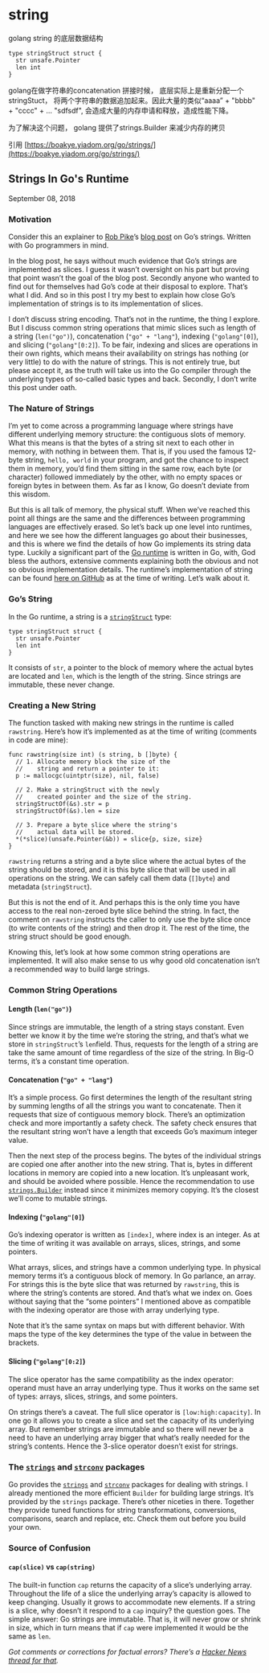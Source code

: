 # string

golang string 的底层数据结构

```text
type stringStruct struct {
  str unsafe.Pointer
  len int
}
```



golang在做字符串的concatenation 拼接时候， 底层实际上是重新分配一个stringStuct， 将两个字符串的数据追加起来。因此大量的类似“aaaa” + "bbbb" + "cccc" + ... "sdfsdf", 会造成大量的内存申请和释放，造成性能下降。 

为了解决这个问题， golang 提供了strings.Builder 来减少内存的拷贝  


引用  [https://boakye.yiadom.org/go/strings/](https://boakye.yiadom.org/go/strings/)

## Strings In Go's Runtime

September 08, 2018

### Motivation <a id="motivation"></a>

Consider this an explainer to [Rob Pike](https://ai.google/research/people/r)’s [blog post](https://blog.golang.org/strings) on Go’s strings. Written with Go programmers in mind.

In the blog post, he says without much evidence that Go’s strings are implemented as slices. I guess it wasn’t oversight on his part but proving that point wasn’t the goal of the blog post. Secondly anyone who wanted to find out for themselves had Go’s code at their disposal to explore. That’s what I did. And so in this post I try my best to explain how close Go’s implementation of strings is to its implementation of slices.

I don’t discuss string encoding. That’s not in the runtime, the thing I explore. But I discuss common string operations that mimic slices such as length of a string \(`len("go")`\), concatenation \(`"go" + "lang"`\), indexing \(`"golang"[0]`\), and slicing \(`"golang"[0:2]`\). To be fair, indexing and slices are operations in their own rights, which means their availability on strings has nothing \(or very little\) to do with the nature of strings. This is not entirely true, but please accept it, as the truth will take us into the Go compiler through the underlying types of so-called basic types and back. Secondly, I don’t write this post under oath.

### The Nature of Strings <a id="the-nature-of-strings"></a>

I’m yet to come across a programming language where strings have different underlying memory structure: the contiguous slots of memory. What this means is that the bytes of a string sit next to each other in memory, with nothing in between them. That is, if you used the famous 12-byte string, `hello, world` in your program, and got the chance to inspect them in memory, you’d find them sitting in the same row, each byte \(or character\) followed immediately by the other, with no empty spaces or foreign bytes in between them. As far as I know, Go doesn’t deviate from this wisdom.

But this is all talk of memory, the physical stuff. When we’ve reached this point all things are the same and the differences between programming languages are effectively erased. So let’s back up one level into runtimes, and here we see how the different languages go about their businesses, and this is where we find the details of how Go implements its string data type. Luckily a significant part of the [Go runtime](https://golang.org/pkg/runtime/) is written in Go, with, God bless the authors, extensive comments explaining both the obvious and not so obvious implementation details. The runtime’s implementation of string can be found [here on GitHub](https://github.com/golang/go/blob/master/src/runtime/string.go) as at the time of writing. Let’s walk about it.

### Go’s String <a id="go-s-string"></a>

In the Go runtime, a string is a [`stringStruct`](https://github.com/golang/go/blob/b0dc54697ba34494a4d77e8d3e446070fc7b223b/src/runtime/string.go#L217) type:

```text
type stringStruct struct {
  str unsafe.Pointer
  len int
}
```

It consists of `str`, a pointer to the block of memory where the actual bytes are located and `len`, which is the length of the string. Since strings are immutable, these never change.

### Creating a New String <a id="creating-a-new-string"></a>

The function tasked with making new strings in the runtime is called `rawstring`. Here’s how it’s implemented as at the time of writing \(comments in code are mine\):

```text
func rawstring(size int) (s string, b []byte) {
  // 1. Allocate memory block the size of the
  //    string and return a pointer to it:
  p := mallocgc(uintptr(size), nil, false)

  // 2. Make a stringStruct with the newly
  //    created pointer and the size of the string.
  stringStructOf(&s).str = p
  stringStructOf(&s).len = size

  // 3. Prepare a byte slice where the string's
  //    actual data will be stored.
  *(*slice)(unsafe.Pointer(&b)) = slice{p, size, size}
}
```

`rawstring` returns a string and a byte slice where the actual bytes of the string should be stored, and it is this byte slice that will be used in all operations on the string. We can safely call them data \(`[]byte`\) and metadata \(`stringStruct`\).

But this is not the end of it. And perhaps this is the only time you have access to the real non-zeroed byte slice behind the string. In fact, the comment on `rawstring` instructs the caller to only use the byte slice once \(to write contents of the string\) and then drop it. The rest of the time, the string struct should be good enough.

Knowing this, let’s look at how some common string operations are implemented. It will also make sense to us why good old concatenation isn’t a recommended way to build large strings.

### Common String Operations <a id="common-string-operations"></a>

#### Length \(`len("go")`\) <a id="length-len-go"></a>

Since strings are immutable, the length of a string stays constant. Even better we know it by the time we’re storing the string, and that’s what we store in `stringStruct`’s `len`field. Thus, requests for the length of a string are take the same amount of time regardless of the size of the string. In Big-O terms, it’s a constant time operation.

#### Concatenation \(`"go" + "lang"`\) <a id="concatenation-go-lang"></a>

It’s a simple process. Go first determines the length of the resultant string by summing lengths of all the strings you want to concatenate. Then it requests that size of contiguous memory block. There’s an optimization check and more importantly a safety check. The safety check ensures that the resultant string won’t have a length that exceeds Go’s maximum integer value.

Then the next step of the process begins. The bytes of the individual strings are copied one after another into the new string. That is, bytes in different locations in memory are copied into a new location. It’s unpleasant work, and should be avoided where possible. Hence the recommendation to use [`strings.Builder`](https://golang.org/pkg/strings/#Builder) instead since it minimizes memory copying. It’s the closest we’ll come to mutable strings.

#### Indexing \(`"golang"[0]`\) <a id="indexing-golang-0"></a>

Go’s indexing operator is written as `[index]`, where index is an integer. As at the time of writing it was available on arrays, slices, strings, and some pointers.

What arrays, slices, and strings have a common underlying type. In physical memory terms it’s a contiguous block of memory. In Go parlance, an array. For strings this is the byte slice that was returned by `rawstring`, this is where the string’s contents are stored. And that’s what we index on. Goes without saying that the “some pointers” I mentioned above as compatible with the indexing operator are those with array underlying type.

Note that it’s the same syntax on maps but with different behavior. With maps the type of the key determines the type of the value in between the brackets.

#### Slicing \(`"golang"[0:2]`\) <a id="slicing-golang-0-2"></a>

The slice operator has the same compatibility as the index operator: operand must have an array underlying type. Thus it works on the same set of types: arrays, slices, strings, and some pointers.

On strings there’s a caveat. The full slice operator is `[low:high:capacity]`. In one go it allows you to create a slice and set the capacity of its underlying array. But remember strings are immutable and so there will never be a need to have an underlying array bigger that what’s really needed for the string’s contents. Hence the 3-slice operator doesn’t exist for strings.

### The [`strings`](https://golang.org/pkg/strings) and [`strconv`](https://golang.org/pkg/strconv) packages <a id="the-strings-gostringspackage-and-strconv-gostrconvpackage-packages"></a>

Go provides the [`strings`](https://golang.org/pkg/strings) and [`strconv`](https://golang.org/pkg/strconv) packages for dealing with strings. I already mentioned the more efficient `Builder` for building large strings. It’s provided by the `strings` package. There’s other niceties in there. Together they provide tuned functions for string transformations, conversions, comparisons, search and replace, etc. Check them out before you build your own.

### Source of Confusion <a id="source-of-confusion"></a>

#### `cap(slice)` vs `cap(string)` <a id="cap-slice-vs-cap-string"></a>

The built-in function `cap` returns the capacity of a slice’s underlying array. Throughout the life of a slice the underlying array’s capacity is allowed to keep changing. Usually it grows to accommodate new elements. If a string is a slice, why doesn’t it respond to a `cap` inquiry? the question goes. The simple answer: Go strings are immutable. That is, it will never grow or shrink in size, which in turn means that if `cap` were implemented it would be the same as `len`.

_Got comments or corrections for factual errors? There’s a_ [_Hacker News thread for that_](https://news.ycombinator.com/item?id=17945312)_._  


